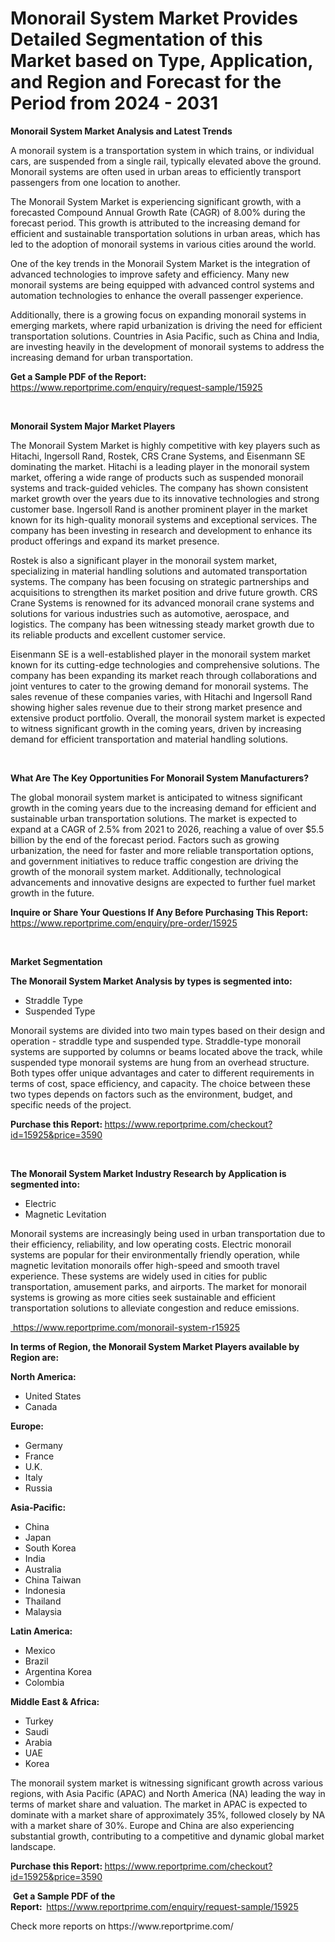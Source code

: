 <p><h1>Monorail System Market Provides Detailed Segmentation of this Market based on Type, Application, and Region and Forecast for the Period from 2024 - 2031</h1></p><p><strong>Monorail System Market Analysis and Latest Trends</strong></p>
<p><p>A monorail system is a transportation system in which trains, or individual cars, are suspended from a single rail, typically elevated above the ground. Monorail systems are often used in urban areas to efficiently transport passengers from one location to another.</p><p>The Monorail System Market is experiencing significant growth, with a forecasted Compound Annual Growth Rate (CAGR) of 8.00% during the forecast period. This growth is attributed to the increasing demand for efficient and sustainable transportation solutions in urban areas, which has led to the adoption of monorail systems in various cities around the world.</p><p>One of the key trends in the Monorail System Market is the integration of advanced technologies to improve safety and efficiency. Many new monorail systems are being equipped with advanced control systems and automation technologies to enhance the overall passenger experience.</p><p>Additionally, there is a growing focus on expanding monorail systems in emerging markets, where rapid urbanization is driving the need for efficient transportation solutions. Countries in Asia Pacific, such as China and India, are investing heavily in the development of monorail systems to address the increasing demand for urban transportation.</p></p>
<p><strong>Get a Sample PDF of the Report:&nbsp;</strong> <a href="https://www.reportprime.com/enquiry/request-sample/15925">https://www.reportprime.com/enquiry/request-sample/15925</a></p>
<p>&nbsp;</p>
<p><strong>Monorail System Major Market Players</strong></p>
<p><p>The Monorail System Market is highly competitive with key players such as Hitachi, Ingersoll Rand, Rostek, CRS Crane Systems, and Eisenmann SE dominating the market. Hitachi is a leading player in the monorail system market, offering a wide range of products such as suspended monorail systems and track-guided vehicles. The company has shown consistent market growth over the years due to its innovative technologies and strong customer base. Ingersoll Rand is another prominent player in the market known for its high-quality monorail systems and exceptional services. The company has been investing in research and development to enhance its product offerings and expand its market presence.</p><p>Rostek is also a significant player in the monorail system market, specializing in material handling solutions and automated transportation systems. The company has been focusing on strategic partnerships and acquisitions to strengthen its market position and drive future growth. CRS Crane Systems is renowned for its advanced monorail crane systems and solutions for various industries such as automotive, aerospace, and logistics. The company has been witnessing steady market growth due to its reliable products and excellent customer service.</p><p>Eisenmann SE is a well-established player in the monorail system market known for its cutting-edge technologies and comprehensive solutions. The company has been expanding its market reach through collaborations and joint ventures to cater to the growing demand for monorail systems. The sales revenue of these companies varies, with Hitachi and Ingersoll Rand showing higher sales revenue due to their strong market presence and extensive product portfolio. Overall, the monorail system market is expected to witness significant growth in the coming years, driven by increasing demand for efficient transportation and material handling solutions.</p></p>
<p>&nbsp;</p>
<p><strong>What Are The Key Opportunities For Monorail System Manufacturers?</strong></p>
<p><p>The global monorail system market is anticipated to witness significant growth in the coming years due to the increasing demand for efficient and sustainable urban transportation solutions. The market is expected to expand at a CAGR of 2.5% from 2021 to 2026, reaching a value of over $5.5 billion by the end of the forecast period. Factors such as growing urbanization, the need for faster and more reliable transportation options, and government initiatives to reduce traffic congestion are driving the growth of the monorail system market. Additionally, technological advancements and innovative designs are expected to further fuel market growth in the future.</p></p>
<p><strong>Inquire or Share Your Questions If Any Before Purchasing This Report:</strong> <a href="https://www.reportprime.com/enquiry/pre-order/15925">https://www.reportprime.com/enquiry/pre-order/15925</a></p>
<p>&nbsp;</p>
<p><strong>Market Segmentation</strong></p>
<p><strong>The Monorail System Market Analysis by types is segmented into:</strong></p>
<p><ul><li>Straddle Type</li><li>Suspended Type</li></ul></p>
<p><p>Monorail systems are divided into two main types based on their design and operation - straddle type and suspended type. Straddle-type monorail systems are supported by columns or beams located above the track, while suspended type monorail systems are hung from an overhead structure. Both types offer unique advantages and cater to different requirements in terms of cost, space efficiency, and capacity. The choice between these two types depends on factors such as the environment, budget, and specific needs of the project.</p></p>
<p><strong>Purchase this Report:&nbsp;</strong><a href="https://www.reportprime.com/checkout?id=15925&price=3590">https://www.reportprime.com/checkout?id=15925&price=3590</a></p>
<p>&nbsp;</p>
<p><strong>The Monorail System Market Industry Research by Application is segmented into:</strong></p>
<p><ul><li>Electric</li><li>Magnetic Levitation</li></ul></p>
<p><p>Monorail systems are increasingly being used in urban transportation due to their efficiency, reliability, and low operating costs. Electric monorail systems are popular for their environmentally friendly operation, while magnetic levitation monorails offer high-speed and smooth travel experience. These systems are widely used in cities for public transportation, amusement parks, and airports. The market for monorail systems is growing as more cities seek sustainable and efficient transportation solutions to alleviate congestion and reduce emissions.</p></p>
<p><a href="https://www.reportprime.com/monorail-system-r15925">&nbsp;https://www.reportprime.com/monorail-system-r15925</a></p>
<p><strong>In terms of Region, the Monorail System Market Players available by Region are:</strong></p>
<p>
    <p> <strong> North America: </strong>
        <ul>
            <li>United States</li>
            <li>Canada</li>
        </ul>
        </p> 
    <p> <strong> Europe: </strong>
        <ul>
            <li>Germany</li>
            <li>France</li>
            <li>U.K.</li>
            <li>Italy</li>
            <li>Russia</li>
        </ul>
        </p> 
    <p> <strong> Asia-Pacific: </strong>
        <ul>
            <li>China</li>
            <li>Japan</li>
            <li>South Korea</li>
            <li>India</li>
            <li>Australia</li>
            <li>China Taiwan</li>
            <li>Indonesia</li>
            <li>Thailand</li>
            <li>Malaysia</li>
        </ul>
        </p> 
    <p> <strong> Latin America: </strong>
        <ul>
            <li>Mexico</li>
            <li>Brazil</li>
            <li>Argentina Korea</li>
            <li>Colombia</li>
        </ul>
        </p> 
    <p> <strong> Middle East & Africa: </strong>
        <ul>
            <li>Turkey</li>
            <li>Saudi</li>
            <li>Arabia</li>
            <li>UAE</li>
            <li>Korea</li>
        </ul>
    </p>
    </p>
<p><p>The monorail system market is witnessing significant growth across various regions, with Asia Pacific (APAC) and North America (NA) leading the way in terms of market share and valuation. The market in APAC is expected to dominate with a market share of approximately 35%, followed closely by NA with a market share of 30%. Europe and China are also experiencing substantial growth, contributing to a competitive and dynamic global market landscape.</p></p>
<p><strong>Purchase this Report: </strong><a href="https://www.reportprime.com/checkout?id=15925&price=3590">https://www.reportprime.com/checkout?id=15925&price=3590</a></p>
<p>&nbsp;<strong>Get a Sample PDF of the Report:&nbsp;&nbsp;</strong><a href="https://www.reportprime.com/enquiry/request-sample/15925">https://www.reportprime.com/enquiry/request-sample/15925</a></p>
<p><strong></strong></p>
<p>Check more reports on https://www.reportprime.com/</p>